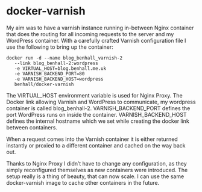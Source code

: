 # docker-varnish
My aim was to have a varnish instance running in-between Nginx container that does the routing for all incoming requests to the server and my WordPress container. With a carefully crafted Varnish configuration file I use the following to bring up the container:

```
docker run -d --name blog_benhall_varnish-2 
   --link blog_benhall-2:wordpress 
   -e VIRTUAL_HOST=blog.benhall.me.uk 
   -e VARNISH_BACKEND_PORT=80 
   -e VARNISH_BACKEND_HOST=wordpress 
   benhall/docker-varnish
```
The VIRTUAL_HOST environment variable is used for Nginx Proxy. The Docker link allowing Varnish and WordPress to communicate, my wordpress container is called blog_benhall-2. VARNISH_BACKEND_PORT defines the port WordPress runs on inside the container. VARNISH_BACKEND_HOST defines the internal hostname which we set while creating the docker link between containers.

When a request comes into the Varnish container it is either returned instantly or proxied to a different container and cached on the way back out.

Thanks to Nginx Proxy I didn’t have to change any configuration, as they simply reconfigured themselves as new containers were introduced. The setup really is a thing of beauty, that can now scale. I can use the same docker-varnish image to cache other containers in the future.
